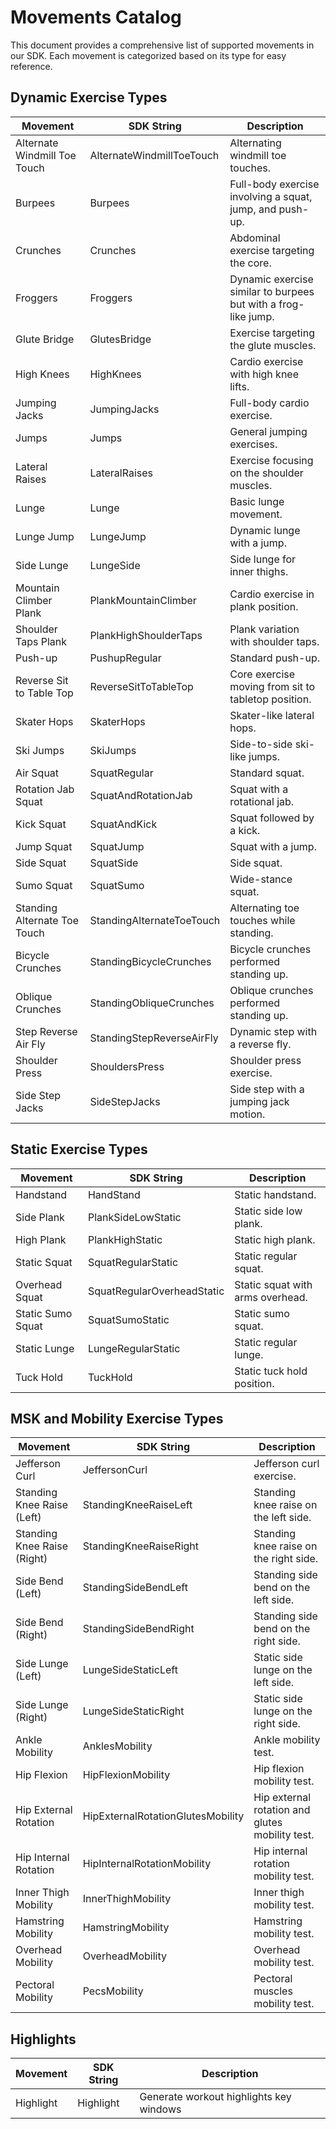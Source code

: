 # Movements Catalog

This document provides a comprehensive list of supported movements in our SDK. Each movement is categorized based on its type for easy reference.

## Dynamic Exercise Types

| Movement                      | SDK String                     | Description                                            |
| ----------------------------- | ------------------------------ | ------------------------------------------------------ |
| Alternate Windmill Toe Touch  | AlternateWindmillToeTouch      | Alternating windmill toe touches.                      |
| Burpees                       | Burpees                        | Full-body exercise involving a squat, jump, and push-up. |
| Crunches                      | Crunches                       | Abdominal exercise targeting the core.                 |
| Froggers                      | Froggers                       | Dynamic exercise similar to burpees but with a frog-like jump. |
| Glute Bridge                  | GlutesBridge                   | Exercise targeting the glute muscles.                  |
| High Knees                    | HighKnees                      | Cardio exercise with high knee lifts.                  |
| Jumping Jacks                 | JumpingJacks                   | Full-body cardio exercise.                             |
| Jumps                         | Jumps                          | General jumping exercises.                             |
| Lateral Raises                | LateralRaises                  | Exercise focusing on the shoulder muscles.             |
| Lunge                         | Lunge                          | Basic lunge movement.                                  |
| Lunge Jump                    | LungeJump                      | Dynamic lunge with a jump.                             |
| Side Lunge                    | LungeSide                      | Side lunge for inner thighs.                           |
| Mountain Climber Plank        | PlankMountainClimber           | Cardio exercise in plank position.                     |
| Shoulder Taps Plank           | PlankHighShoulderTaps          | Plank variation with shoulder taps.                    |
| Push-up                       | PushupRegular                  | Standard push-up.                                      |
| Reverse Sit to Table Top      | ReverseSitToTableTop           | Core exercise moving from sit to tabletop position.    |
| Skater Hops                   | SkaterHops                     | Skater-like lateral hops.                              |
| Ski Jumps                     | SkiJumps                       | Side-to-side ski-like jumps.                           |
| Air Squat                     | SquatRegular                   | Standard squat.                                        |
| Rotation Jab Squat            | SquatAndRotationJab            | Squat with a rotational jab.                           |
| Kick Squat                    | SquatAndKick                   | Squat followed by a kick.                              |
| Jump Squat                    | SquatJump                      | Squat with a jump.                                     |
| Side Squat                    | SquatSide                      | Side squat.                                            |
| Sumo Squat                    | SquatSumo                      | Wide-stance squat.                                     |
| Standing Alternate Toe Touch  | StandingAlternateToeTouch      | Alternating toe touches while standing.                |
| Bicycle Crunches              | StandingBicycleCrunches        | Bicycle crunches performed standing up.                |
| Oblique Crunches              | StandingObliqueCrunches        | Oblique crunches performed standing up.                |
| Step Reverse Air Fly          | StandingStepReverseAirFly      | Dynamic step with a reverse fly.                       |
| Shoulder Press                | ShouldersPress                 | Shoulder press exercise.                               |
| Side Step Jacks               | SideStepJacks                  | Side step with a jumping jack motion.                  |

## Static Exercise Types

| Movement                      | SDK String                     | Description                            |
| ----------------------------- | ------------------------------ | -------------------------------------- |
| Handstand                     | HandStand                      | Static handstand.                      |
| Side Plank                    | PlankSideLowStatic             | Static side low plank.                 |
| High Plank                    | PlankHighStatic                | Static high plank.                     |
| Static Squat                     | SquatRegularStatic             | Static regular squat.                  |
| Overhead Squat                | SquatRegularOverheadStatic     | Static squat with arms overhead.       |
| Static Sumo Squat             | SquatSumoStatic                | Static sumo squat.                     |
| Static Lunge                  | LungeRegularStatic             | Static regular lunge.                  |
| Tuck Hold                     | TuckHold                       | Static tuck hold position.             |

## MSK and Mobility Exercise Types

| Movement                      | SDK String                     | Description                            |
| ----------------------------- | ------------------------------ | -------------------------------------- |
| Jefferson Curl                | JeffersonCurl                  | Jefferson curl exercise.               |
| Standing Knee Raise (Left)    | StandingKneeRaiseLeft          | Standing knee raise on the left side.  |
| Standing Knee Raise (Right)   | StandingKneeRaiseRight         | Standing knee raise on the right side. |
| Side Bend (Left)              | StandingSideBendLeft           | Standing side bend on the left side.   |
| Side Bend (Right)             | StandingSideBendRight          | Standing side bend on the right side.  |
| Side Lunge (Left)             | LungeSideStaticLeft            | Static side lunge on the left side.    |
| Side Lunge (Right)            | LungeSideStaticRight           | Static side lunge on the right side.   |
| Ankle Mobility                | AnklesMobility                 | Ankle mobility test.                   |
| Hip Flexion                   | HipFlexionMobility             | Hip flexion mobility test.             |
| Hip External Rotation         | HipExternalRotationGlutesMobility | Hip external rotation and glutes mobility test. |
| Hip Internal Rotation         | HipInternalRotationMobility    | Hip internal rotation mobility test.   |
| Inner Thigh Mobility          | InnerThighMobility             | Inner thigh mobility test.             |
| Hamstring Mobility            | HamstringMobility              | Hamstring mobility test.               |
| Overhead Mobility             | OverheadMobility               | Overhead mobility test.                |
| Pectoral Mobility             | PecsMobility                   | Pectoral muscles mobility test.        |

## Highlights

| Movement      | SDK String  | Description                     |
| ------------- | ----------- | ------------------------------- |
| Highlight     | Highlight   | Generate workout highlights key windows |
